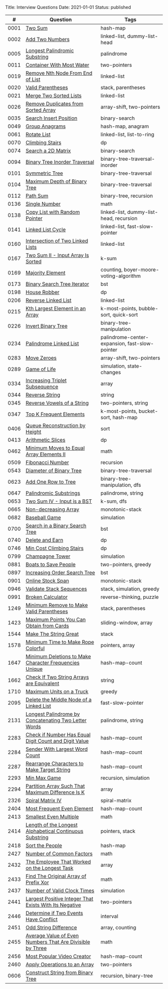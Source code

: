 Title: Interview Questions 
Date: 2021-01-01
Status: published


| # | Question | Tags |
|----|----|----|
| 0001 | [Two Sum](https://tofucode.com/posts/leetcode_0001_two-sum.html) | hash-map |
| 0002 | [Add Two Numbers](https://tofucode.com/posts/leetcode_0002_add-two-numbers.html) | linked-list, dummy-list-head |
| 0005 | [Longest Palindromic Substring](https://tofucode.com/posts/leetcode_0005_longest-palindromic-substring.html) | palindrome |
| 0011 | [Container With Most Water](https://tofucode.com/posts/leetcode_0011_container-with-most-water.html) | two-pointers |
| 0019 | [Remove Nth Node From End of List](https://tofucode.com/posts/leetcode_0019_remove-nth-node-from-end-of-list.html) | linked-list |
| 0020 | [Valid Parentheses](https://tofucode.com/posts/leetcode_0020_valid-parentheses.html) | stack, parentheses |
| 0021 | [Merge Two Sorted Lists](https://tofucode.com/posts/leetcode_0021_merge-two-sorted-lists.html) | linked-list |
| 0026 | [Remove Duplicates from Sorted Array](https://tofucode.com/posts/leetcode_0026_remove-duplicates-from-sorted-array.html) | array-shift, two-pointers |
| 0035 | [Search Insert Position](https://tofucode.com/posts/leetcode_0035_search-insert-position.html) | binary-search |
| 0049 | [Group Anagrams](https://tofucode.com/posts/leetcode_0049_group-anagrams.html) | hash-map, anagram |
| 0061 | [Rotate List](https://tofucode.com/posts/leetcode_0061_rotate-list.html) | linked-list, list-to-ring |
| 0070 | [Climbing Stairs](https://tofucode.com/posts/leetcode_0070_climbing-stairs.html) | dp |
| 0074 | [Search a 2D Matrix](https://tofucode.com/posts/leetcode_0074_search-a-2d-matrix.html) | binary-search |
| 0094 | [Binary Tree Inorder Traversal](https://tofucode.com/posts/leetcode_0094_binary-tree-inorder-traversal.html) | binary-tree-traversal-inorder |
| 0101 | [Symmetric Tree](https://tofucode.com/posts/leetcode_0101_symmetric-tree.html) | binary-tree-traversal |
| 0104 | [Maximum Depth of Binary Tree](https://tofucode.com/posts/leetcode_0104_maximum-depth-of-binary-tree.html) | binary-tree-traversal |
| 0112 | [Path Sum](https://tofucode.com/posts/leetcode_0112_path-sum.html) | binary-tree, recursion |
| 0136 | [Single Number](https://tofucode.com/posts/leetcode_0136_single-number.html) | math |
| 0138 | [Copy List with Random Pointer](https://tofucode.com/posts/leetcode_0138_copy-list-with-random-pointer.html) | linked-list, dummy-list-head, recursion |
| 0141 | [Linked List Cycle](https://tofucode.com/posts/leetcode_0141_linked-list-cycle.html) | linked-list, fast-slow-pointer |
| 0160 | [Intersection of Two Linked Lists](https://tofucode.com/posts/leetcode_0160_intersection-of-two-linked-lists.html) | linked-list |
| 0167 | [Two Sum II - Input Array Is Sorted](https://tofucode.com/posts/leetcode_0167_two-sum-ii-input-array-is-sorted.html) | k-sum |
| 0169 | [Majority Element](https://tofucode.com/posts/leetcode_0169_majority-element.html) | counting, boyer-moore-voting-algorithm |
| 0173 | [Binary Search Tree Iterator](https://tofucode.com/posts/leetcode_0173_binary-search-tree-iterator.html) | bst |
| 0198 | [House Robber](https://tofucode.com/posts/leetcode_0198_house-robber.html) | dp |
| 0206 | [Reverse Linked List](https://tofucode.com/posts/leetcode_0206_reverse-linked-list.html) | linked-list |
| 0215 | [Kth Largest Element in an Array](https://tofucode.com/posts/leetcode_0215_kth-largest-element-in-an-array.html) | k-most-points, bubble-sort, quick-sort |
| 0226 | [Invert Binary Tree](https://tofucode.com/posts/leetcode_0226_invert-binary-tree.html) | binary-tree-manipulation |
| 0234 | [Palindrome Linked List](https://tofucode.com/posts/leetcode_0234_palindrome-linked-list.html) | palindrome-center-expansion, fast-slow-pointer |
| 0283 | [Move Zeroes](https://tofucode.com/posts/leetcode_0283_move-zeroes.html) | array-shift, two-pointers |
| 0289 | [Game of Life](https://tofucode.com/posts/leetcode_0289_game-of-life.html) | simulation, state-changes |
| 0334 | [Increasing Triplet Subsequence](https://tofucode.com/posts/leetcode_0334_increasing-triplet-subsequence.html) | array |
| 0344 | [Reverse String](https://tofucode.com/posts/leetcode_0344_reverse-string.html) | string |
| 0345 | [Reverse Vowels of a String](https://tofucode.com/posts/leetcode_0345_reverse-vowels-of-a-string.html) | two-pointers, string |
| 0347 | [Top K Frequent Elements](https://tofucode.com/posts/leetcode_0347_top-k-frequent-elements.html) | k-most-points, bucket-sort, hash-map |
| 0406 | [Queue Reconstruction by Height](https://tofucode.com/posts/leetcode_0406_queue-reconstruction-by-height.html) | sort |
| 0413 | [Arithmetic Slices](https://tofucode.com/posts/leetcode_0413_arithmetic-slices.html) | dp |
| 0462 | [Minimum Moves to Equal Array Elements II](https://tofucode.com/posts/leetcode_0462_minimum-moves-to-equal-array-elements-ii.html) | math |
| 0509 | [Fibonacci Number](https://tofucode.com/posts/leetcode_0509_fibonacci-number.html) | recursion |
| 0543 | [Diameter of Binary Tree](https://tofucode.com/posts/leetcode_0543_diameter-of-binary-tree.html) | binary-tree-traversal |
| 0623 | [Add One Row to Tree](https://tofucode.com/posts/leetcode_0623_add-one-row-to-tree.html) | binary-tree-manipulation, dfs |
| 0647 | [Palindromic Substrings](https://tofucode.com/posts/leetcode_0647_palindromic-substrings.html) | palindrome, string |
| 0653 | [Two Sum IV - Input is a BST](https://tofucode.com/posts/leetcode_0653_two-sum-iv-input-is-a-bst.html) | k-sum, dfs |
| 0665 | [Non-decreasing Array](https://tofucode.com/posts/leetcode_0665_non-decreasing-array.html) | monotonic-stack |
| 0682 | [Baseball Game](https://tofucode.com/posts/leetcode_0682_baseball-game.html) | simulation |
| 0700 | [Search in a Binary Search Tree](https://tofucode.com/posts/leetcode_0700_search-in-a-binary-search-tree.html) | bst |
| 0740 | [Delete and Earn](https://tofucode.com/posts/leetcode_0740_delete-and-earn.html) | dp |
| 0746 | [Min Cost Climbing Stairs](https://tofucode.com/posts/leetcode_0746_min-cost-climbing-stairs.html) | dp |
| 0799 | [Champagne Tower](https://tofucode.com/posts/leetcode_0799_champagne-tower.html) | simulation |
| 0881 | [Boats to Save People](https://tofucode.com/posts/leetcode_0881_boats-to-save-people.html) | two-pointers, greedy |
| 0897 | [Increasing Order Search Tree](https://tofucode.com/posts/leetcode_0897_increasing-order-search-tree.html) | bst |
| 0901 | [Online Stock Span](https://tofucode.com/posts/leetcode_0901_online-stock-span.html) | monotonic-stack |
| 0946 | [Validate Stack Sequences](https://tofucode.com/posts/leetcode_0946_validate-stack-sequences.html) | stack, simulation, greedy |
| 0991 | [Broken Calculator](https://tofucode.com/posts/leetcode_0991_broken-calculator.html) | reverse-thinking, puzzle |
| 1249 | [Minimum Remove to Make Valid Parentheses](https://tofucode.com/posts/leetcode_1249_minimum-remove-to-make-valid-parentheses.html) | stack, parentheses |
| 1423 | [Maximum Points You Can Obtain from Cards](https://tofucode.com/posts/leetcode_1423_maximum-points-you-can-obtain-from-cards.html) | sliding-window, array |
| 1544 | [Make The String Great](https://tofucode.com/posts/leetcode_1544_make-the-string-great.html) | stack |
| 1578 | [Minimum Time to Make Rope Colorful](https://tofucode.com/posts/leetcode_1578_minimum-time-to-make-rope-colorful.html) | pointers, array |
| 1647 | [Minimum Deletions to Make Character Frequencies Unique](https://tofucode.com/posts/leetcode_1647_minimum-deletions-to-make-character-frequencies-unique.html) | hash-map-count |
| 1662 | [Check If Two String Arrays are Equivalent](https://tofucode.com/posts/leetcode_1662_check-if-two-string-arrays-are-equivalent.html) | string |
| 1710 | [Maximum Units on a Truck](https://tofucode.com/posts/leetcode_1710_maximum-units-on-a-truck.html) | greedy |
| 2095 | [Delete the Middle Node of a Linked List](https://tofucode.com/posts/leetcode_2095_delete-the-middle-node-of-a-linked-list.html) | fast-slow-pointer |
| 2131 | [Longest Palindrome by Concatenating Two Letter Words](https://tofucode.com/posts/leetcode_2131_longest-palindrome-by-concatenating-two-letter-words.html) | palindrome, string |
| 2283 | [Check if Number Has Equal Digit Count and Digit Value](https://tofucode.com/posts/leetcode_2283_check-if-number-has-equal-digit-count-and-digit-value.html) | hash-map-count |
| 2284 | [Sender With Largest Word Count](https://tofucode.com/posts/leetcode_2284_sender-with-largest-word-count.html) | hash-map-count |
| 2287 | [Rearrange Characters to Make Target String](https://tofucode.com/posts/leetcode_2287_rearrange-characters-to-make-target-string.html) | hash-map-count |
| 2293 | [Min Max Game](https://tofucode.com/posts/leetcode_2293_min-max-game.html) | recursion, simulation |
| 2294 | [Partition Array Such That Maximum Difference Is K](https://tofucode.com/posts/leetcode_2294_partition-array-such-that-maximum-difference-is-k.html) | array |
| 2326 | [Spiral Matrix IV](https://tofucode.com/posts/leetcode_2326_spiral-matrix-iv.html) | spiral-matrix |
| 2404 | [Most Frequent Even Element](https://tofucode.com/posts/leetcode_2404_most-frequent-even-element.html) | hash-map-count |
| 2413 | [Smallest Even Multiple](https://tofucode.com/posts/leetcode_2413_smallest-even-multiple.html) | math |
| 2414 | [Length of the Longest Alphabetical Continuous Substring](https://tofucode.com/posts/leetcode_2414_length-of-the-longest-alphabetical-continuous-substring.html) | pointers, stack |
| 2418 | [Sort the People](https://tofucode.com/posts/leetcode_2418_sort-the-people.html) | hash-map |
| 2427 | [Number of Common Factors](https://tofucode.com/posts/leetcode_2427_number-of-common-factors.html) | math |
| 2432 | [The Employee That Worked on the Longest Task](https://tofucode.com/posts/leetcode_2432_the-employee-that-worked-on-the-longest-task.html) | array |
| 2433 | [Find The Original Array of Prefix Xor](https://tofucode.com/posts/leetcode_2433_find-the-original-array-of-prefix-xor.html) | math |
| 2437 | [Number of Valid Clock Times](https://tofucode.com/posts/leetcode_2437_number-of-valid-clock-times.html) | simulation |
| 2441 | [Largest Positive Integer That Exists With Its Negative](https://tofucode.com/posts/leetcode_2441_largest-positive-integer-that-exists-with-its-negative.html) | two-pointers |
| 2446 | [Determine if Two Events Have Conflict](https://tofucode.com/posts/leetcode_2446_determine-if-two-events-have-conflict.html) | interval |
| 2451 | [Odd String Difference](https://tofucode.com/posts/leetcode_2451_odd-string-difference.html) | array, counting |
| 2455 | [Average Value of Even Numbers That Are Divisible by Three](https://tofucode.com/posts/leetcode_2455_average-value-of-even-numbers-that-are-divisible-by-three.html) | math |
| 2456 | [Most Popular Video Creator](https://tofucode.com/posts/leetcode_2456_most-popular-video-creator.html) | hash-map-count |
| 2460 | [Apply Operations to an Array](https://tofucode.com/posts/leetcode_2460_apply-operations-to-an-array.html) | two-pointers |
| 0606 | [Construct String from Binary Tree](https://tofucode.com/posts/leetcode_0606_construct-string-from-binary-tree.html) | recursion, binary-tree |
